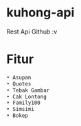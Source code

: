 # kuhong-api

Rest Api Github :v

# Fitur

```bash
• Asupan
• Quotes
• Tebak Gambar
• Cak Lontong
• Family100
• Simsimi
• Bokep
```

